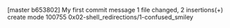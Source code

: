 [master b653802] My first commit message
 1 file changed, 2 insertions(+)
 create mode 100755 0x02-shell_redirections/1-confused_smiley
